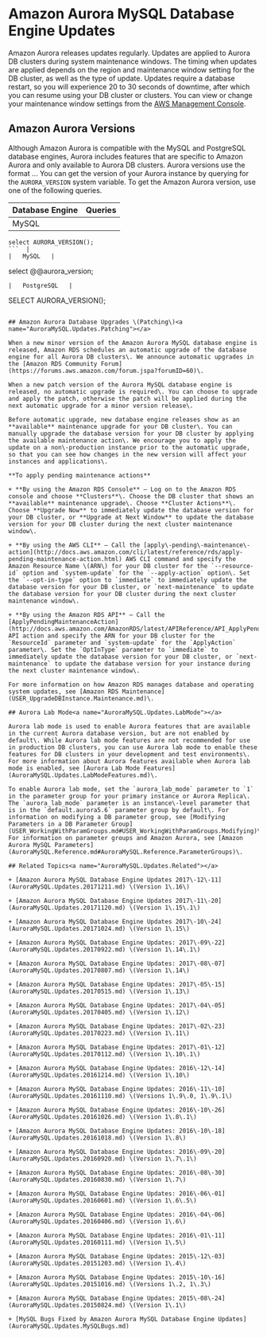 # Amazon Aurora MySQL Database Engine Updates<a name="AuroraMySQL.Updates"></a>

Amazon Aurora releases updates regularly\. Updates are applied to Aurora DB clusters during system maintenance windows\. The timing when updates are applied depends on the region and maintenance window setting for the DB cluster, as well as the type of update\. Updates require a database restart, so you will experience 20 to 30 seconds of downtime, after which you can resume using your DB cluster or clusters\. You can view or change your maintenance window settings from the [AWS Management Console](https://console.aws.amazon.com/)\. 

## Amazon Aurora Versions<a name="AuroraMySQL.Updates.Versions"></a>

Although Amazon Aurora is compatible with the MySQL and PostgreSQL database engines, Aurora includes features that are specific to Amazon Aurora and only available to Aurora DB clusters\. Aurora versions use the format <major version>\.<minor version>\.<patch version>\. You can get the version of your Aurora instance by querying for the `AURORA_VERSION` system variable\. To get the Amazon Aurora version, use one of the following queries\.


| Database Engine | Queries | 
| --- | --- | 
|   MySQL   |  

```
select AURORA_VERSION();
```  | 
|   MySQL   |  

```
select @@aurora_version;
```  | 
|   PostgreSQL   |  

```
SELECT AURORA_VERSION();
```  | 

## Amazon Aurora Database Upgrades \(Patching\)<a name="AuroraMySQL.Updates.Patching"></a>

When a new minor version of the Amazon Aurora MySQL database engine is released, Amazon RDS schedules an automatic upgrade of the database engine for all Aurora DB clusters\. We announce automatic upgrades in the [Amazon RDS Community Forum](https://forums.aws.amazon.com/forum.jspa?forumID=60)\.

When a new patch version of the Aurora MySQL database engine is released, no automatic upgrade is required\. You can choose to upgrade and apply the patch, otherwise the patch will be applied during the next automatic upgrade for a minor version release\. 

Before automatic upgrade, new database engine releases show as an **available** maintenance upgrade for your DB cluster\. You can manually upgrade the database version for your DB cluster by applying the available maintenance action\. We encourage you to apply the update on a non\-production instance prior to the automatic upgrade, so that you can see how changes in the new version will affect your instances and applications\.

**To apply pending maintenance actions**

+ **By using the Amazon RDS Console** – Log on to the Amazon RDS console and choose **Clusters**\. Choose the DB cluster that shows an **available** maintenance upgrade\. Choose **Cluster Actions**\. Choose **Upgrade Now** to immediately update the database version for your DB cluster, or **Upgrade at Next Window** to update the database version for your DB cluster during the next cluster maintenance window\. 

+ **By using the AWS CLI** – Call the [apply\-pending\-maintenance\-action](http://docs.aws.amazon.com/cli/latest/reference/rds/apply-pending-maintenance-action.html) AWS CLI command and specify the Amazon Resource Name \(ARN\) for your DB cluster for the `--resource-id` option and `system-update` for the `--apply-action` option\. Set the `--opt-in-type` option to `immediate` to immediately update the database version for your DB cluster, or `next-maintenance` to update the database version for your DB cluster during the next cluster maintenance window\. 

+ **By using the Amazon RDS API** – Call the [ApplyPendingMaintenanceAction](http://docs.aws.amazon.com/AmazonRDS/latest/APIReference/API_ApplyPendingMaintenanceAction.html) API action and specify the ARN for your DB cluster for the `ResourceId` parameter and `system-update` for the `ApplyAction` parameter\. Set the `OptInType` parameter to `immediate` to immediately update the database version for your DB cluster, or `next-maintenance` to update the database version for your instance during the next cluster maintenance window\. 

For more information on how Amazon RDS manages database and operating system updates, see [Amazon RDS Maintenance](USER_UpgradeDBInstance.Maintenance.md)\. 

## Aurora Lab Mode<a name="AuroraMySQL.Updates.LabMode"></a>

Aurora lab mode is used to enable Aurora features that are available in the current Aurora database version, but are not enabled by default\. While Aurora lab mode features are not recommended for use in production DB clusters, you can use Aurora lab mode to enable these features for DB clusters in your development and test environments\. For more information about Aurora features available when Aurora lab mode is enabled, see [Aurora Lab Mode Features](AuroraMySQL.Updates.LabModeFeatures.md)\.

To enable Aurora lab mode, set the `aurora_lab_mode` parameter to `1` in the parameter group for your primary instance or Aurora Replica\. The `aurora_lab_mode` parameter is an instance\-level parameter that is in the `default.aurora5.6` parameter group by default\. For information on modifying a DB parameter group, see [Modifying Parameters in a DB Parameter Group](USER_WorkingWithParamGroups.md#USER_WorkingWithParamGroups.Modifying)\. For information on parameter groups and Amazon Aurora, see [Amazon Aurora MySQL Parameters](AuroraMySQL.Reference.md#AuroraMySQL.Reference.ParameterGroups)\.

## Related Topics<a name="AuroraMySQL.Updates.Related"></a>

+ [Amazon Aurora MySQL Database Engine Updates 2017\-12\-11](AuroraMySQL.Updates.20171211.md) \(Version 1\.16\)

+ [Amazon Aurora MySQL Database Engine Updates 2017\-11\-20](AuroraMySQL.Updates.20171120.md) \(Version 1\.15\.1\)

+ [Amazon Aurora MySQL Database Engine Updates 2017\-10\-24](AuroraMySQL.Updates.20171024.md) \(Version 1\.15\)

+ [Amazon Aurora MySQL Database Engine Updates: 2017\-09\-22](AuroraMySQL.Updates.20170922.md) \(Version 1\.14\.1\)

+ [Amazon Aurora MySQL Database Engine Updates: 2017\-08\-07](AuroraMySQL.Updates.20170807.md) \(Version 1\.14\)

+ [Amazon Aurora MySQL Database Engine Updates: 2017\-05\-15](AuroraMySQL.Updates.20170515.md) \(Version 1\.13\)

+ [Amazon Aurora MySQL Database Engine Updates: 2017\-04\-05](AuroraMySQL.Updates.20170405.md) \(Version 1\.12\)

+ [Amazon Aurora MySQL Database Engine Updates: 2017\-02\-23](AuroraMySQL.Updates.20170223.md) \(Version 1\.11\)

+ [Amazon Aurora MySQL Database Engine Updates: 2017\-01\-12](AuroraMySQL.Updates.20170112.md) \(Version 1\.10\.1\)

+ [Amazon Aurora MySQL Database Engine Updates: 2016\-12\-14](AuroraMySQL.Updates.20161214.md) \(Version 1\.10\)

+ [Amazon Aurora MySQL Database Engine Updates: 2016\-11\-10](AuroraMySQL.Updates.20161110.md) \(Versions 1\.9\.0, 1\.9\.1\)

+ [Amazon Aurora MySQL Database Engine Updates: 2016\-10\-26](AuroraMySQL.Updates.20161026.md) \(Version 1\.8\.1\)

+ [Amazon Aurora MySQL Database Engine Updates: 2016\-10\-18](AuroraMySQL.Updates.20161018.md) \(Version 1\.8\)

+ [Amazon Aurora MySQL Database Engine Updates: 2016\-09\-20](AuroraMySQL.Updates.20160920.md) \(Version 1\.7\.1\)

+ [Amazon Aurora MySQL Database Engine Updates: 2016\-08\-30](AuroraMySQL.Updates.20160830.md) \(Version 1\.7\)

+ [Amazon Aurora MySQL Database Engine Updates: 2016\-06\-01](AuroraMySQL.Updates.20160601.md) \(Version 1\.6\.5\)

+ [Amazon Aurora MySQL Database Engine Updates: 2016\-04\-06](AuroraMySQL.Updates.20160406.md) \(Version 1\.6\)

+ [Amazon Aurora MySQL Database Engine Updates: 2016\-01\-11](AuroraMySQL.Updates.20160111.md) \(Version 1\.5\)

+ [Amazon Aurora MySQL Database Engine Updates: 2015\-12\-03](AuroraMySQL.Updates.20151203.md) \(Version 1\.4\)

+ [Amazon Aurora MySQL Database Engine Updates: 2015\-10\-16](AuroraMySQL.Updates.20151016.md) \(Versions 1\.2, 1\.3\)

+ [Amazon Aurora MySQL Database Engine Updates: 2015\-08\-24](AuroraMySQL.Updates.20150824.md) \(Version 1\.1\)

+ [MySQL Bugs Fixed by Amazon Aurora MySQL Database Engine Updates](AuroraMySQL.Updates.MySQLBugs.md)